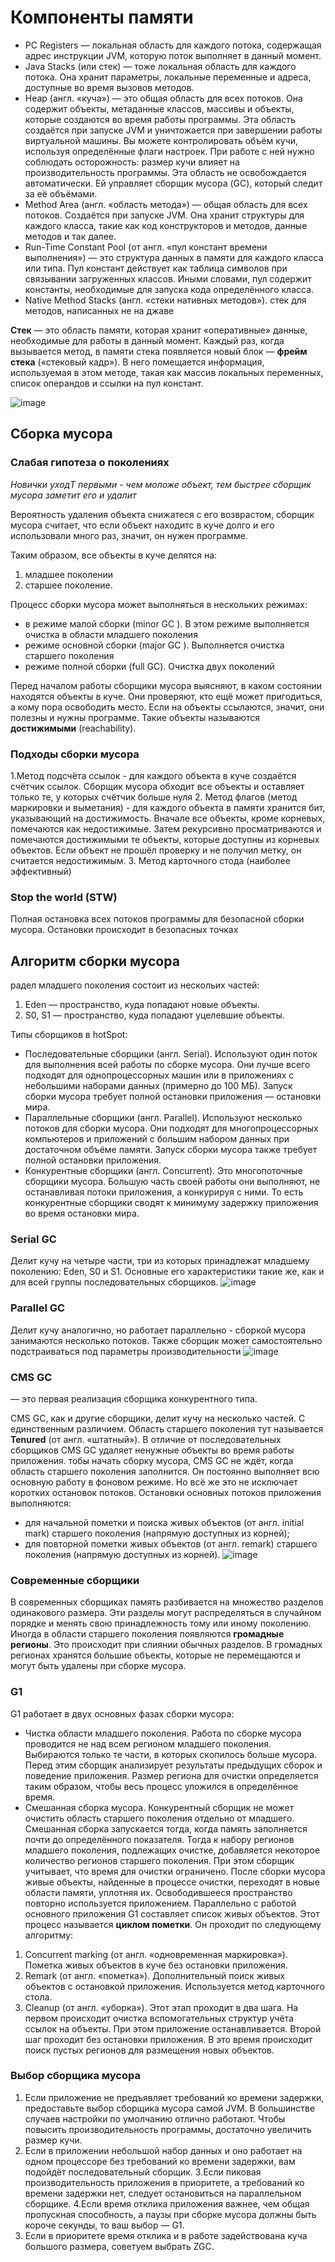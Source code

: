 # Компоненты памяти
 - PC Registers — локальная область для каждого потока, содержащая адрес инструкции JVM, которую поток выполняет в
   данный момент.
- Java Stacks (или стек) — тоже локальная область для каждого потока. Она хранит параметры, локальные переменные и адреса,
   доступные во время вызовов методов.
- Heap (англ. «куча») — это общая область для всех потоков. Она содержит объекты, метаданные классов, массивы и объекты,
   которые создаются во время работы программы. Эта область создаётся при запуске JVM и уничтожается при завершении работы виртуальной машины.
   Вы можете контролировать объём кучи, используя определённые флаги настроек. При работе с ней нужно соблюдать осторожность:
   размер кучи влияет на производительность программы. Эта область не освобождается автоматически.
   Ей управляет сборщик мусора (GC), который следит за её объёмами.
 - Method Area (англ. «область метода») — общая область для всех потоков. Создаётся при запуске JVM. Она хранит
   структуры для каждого класса, такие как код конструкторов и методов, данные методов и так далее.
- Run-Time Constant Pool (от англ. «пул констант времени выполнения») — это структура данных в памяти для каждого класса или типа. Пул констант действует как таблица символов при связывании загруженных классов. Иными словами, пул содержит константы, необходимые для запуска кода определённого класса.
- Native Method Stacks (англ. «стеки нативных методов»). стек для методов, написанных не на джаве

**Стек** — это область памяти, которая хранит «оперативные» данные, необходимые для работы в данный момент.
Каждый раз, когда вызывается метод, в памяти стека появляется новый блок — **фрейм стека** («стековый кадр»). 
В него помещается информация, используемая в этом методе, такая как массив локальных переменных, список операндов и 
ссылки на пул констант. 

![image](https://github.com/user-attachments/assets/d5ae84a8-3a86-495a-9a03-541f25c1d7b5)

## Сборка мусора 
### Слабая гипотеза о поколениях
*Новички уходТ первыми - чем моложе объект, тем быстрее сборщик мусора заметит его и удалит*

Вероятность удаления объекта снижатеся с его возврастом, сборщик мусора считает, что если объект находитс в куче долго и его
использовали много раз, значит, он нужен программе.

Таким образом, все объекты в куче делятся на:
1. младшее поколении
2. старшее поколение.

Процесс сборки мусора может выполняться в нескольких режимах:
- в режиме малой сборки (minor GC ). В этом режиме выполняется очистка в области младшего поколения
- режиме основной сборки (major GC ). Выполняется очистка старшего поколения
-  режиме полной сборки (full GC). Очистка двух поколений

Перед началом работы сборщики мусора выясняют, в каком состоянии находятся объекты в куче. Они проверяют, 
кто ещё может пригодиться, а кому пора освободить место. Если на объекты ссылаются, значит, они полезны и нужны программе. 
Такие объекты называются **достижимыми** (reachability). 

### Подходы сборки мусора
1.Метод подсчёта ссылок - для каждого объекта в куче создаётся счётчик ссылок. Сборщик мусора обходит все объекты и оставляет только те, у которых счётчик 
больше нуля
2. Метод флагов (метод маркировки и выметания) - для каждого объекта в памяти хранится бит, указывающий на достижимость.
Вначале все объекты, кроме корневых, помечаются как недостижимые. Затем рекурсивно просматриваются и помечаются 
достижимыми те объекты, которые доступны из корневых объектов. Если объект не прошёл проверку и не получил метку, 
он считается недостижимым.
3. Метод карточного стода (наиболее эффективный) 

### Stop the world (STW)
Полная остановка всех потоков программы для безопасной сборки мусора. Остановки происходит в безопасных точках

## Алгоритм сборки мусора
радел младшего поколения состоит из нескольих частей:
1. Eden — пространство, куда попадают новые объекты.
2. S0, S1 — пространство, куда попадают уцелевшие объекты.

Типы сборщиков в hotSpot:
- Последовательные сборщики (англ. Serial). Используют один поток для выполнения всей работы по сборке мусора.
  Они лучше всего подходят для однопроцессорных машин или в приложениях с небольшими наборами данных (примерно до 100 МБ).
  Запуск сборки мусора требует полной остановки приложения — остановки мира.
- Параллельные сборщики (англ. Parallel). Используют несколько потоков для сборки мусора. Они подходят для
  многопроцессорных компьютеров и приложений с большим набором данных при достаточном объёме памяти.
  Запуск сборки мусора также требует полной остановки приложения.
- Конкурентные сборщики (англ. Concurrent). Это многопоточные сборщики мусора. Большую часть своей работы они
  выполняют, не останавливая потоки приложения, а конкурируя с ними. То есть конкурентные сборщики сводят к минимуму
  задержку приложения во время остановки мира.


### Serial GC
Делит кучу на четыре части, три из которых принадлежат младшему поколению: Eden, S0 и S1. Основные его характеристики такие же, как и для всей группы последовательных сборщиков. 
![image](https://github.com/user-attachments/assets/40d064f2-8e2c-4259-9dfa-5a9828bfc27a)


### Parallel GC
Делит кучу аналогично, но работает параллельно - сборкой мусора занимаются несколько потоков.
Также сборщик может самостоятельно подстраиваться под параметры производительности
![image](https://github.com/user-attachments/assets/f07c4253-5106-4e5b-a010-db55afdee58b)


### CMS GC
— это первая реализация сборщика конкурентного типа.

CMS GC, как и другие сборщики, делит кучу на несколько частей. С единственным различием. Область старшего поколения тут
называется **Tenured** (от англ. «штатный»). В отличие от последовательных сборщиков CMS GC удаляет ненужные объекты во время работы приложения.
тобы начать сборку мусора, CMS GC не ждёт, когда область старшего поколения заполнится. Он постоянно выполняет всю основную работу в фоновом режиме. Но всё же это не исключает коротких остановок потоков. 
Остановки основных потоков приложения выполняются:
 - для начальной пометки и поиска живых объектов (от англ. initial mark) старшего поколения (напрямую доступных из корней);
 - для повторной пометки живых объектов (от англ. remark) старшего поколения (напрямую доступных из корней).
![image](https://github.com/user-attachments/assets/6a584a52-9b29-4543-bb19-203103341aec)

### Современные сборщики
В современных сборщиках память разбивается на множество разделов одинакового размера. Эти разделы могут распределяться в случайном порядке и менять свою принадлежность тому или иному поколению. 
Иногда в области старшего поколения появляются **громадные регионы**. Это происходит при слиянии обычных разделов. В громадных регионах хранятся большие объекты, которые не перемещаются и могут быть 
удалены при сборке мусора. 

### G1
G1 работает в двух основных фазах сборки мусора: 
 - Чистка области младшего поколения. Работа по сборке мусора проводится не над всем регионом младшего поколения. Выбираются только те части, в которых скопилось больше мусора. Перед этим сборщик анализирует результаты предыдущих сборок и поведение приложения. Размер региона для очистки определяется таким образом, чтобы весь процесс уложился в определённое время.
 - Смешанная сборка мусора. Конкурентный сборщик не может очистить область старшего поколения отдельно от младшего. Смешанная сборка запускается тогда, когда память заполняется почти до определённого показателя. Тогда к набору регионов младшего поколения, подлежащих очистке, добавляется некоторое количество регионов старшего поколения. При этом сборщик учитывает, что время для очистки ограничено.
После сборки мусора живые объекты, найденные в процессе очистки, переходят в новые области памяти, уплотняя их. Освободившееся пространство повторно используется приложением. 
Параллельно с работой основного приложения G1 составляет список живых объектов. Этот процесс называется **циклом пометки**. Он проходит по следующему алгоритму: 
1. Concurrent marking (от англ. «одновременная маркировка»). Пометка живых объектов в куче без остановки приложения.
2. Remark (от англ. «пометка»). Дополнительный поиск живых объектов с остановкой приложения. Используется метод карточного стола.
3. Cleanup (от англ. «уборка»). Этот этап проходит в два шага. На первом происходит очистка вспомогательных структур учёта ссылок на объекты. При этом приложение останавливается. Второй шаг проходит без остановки приложения. В это время происходит поиск пустых регионов для размещения новых объектов.

### Выбор сборщика мусора
1. Если приложение не предъявляет требований ко времени задержки, предоставьте выбор сборщика мусора самой JVM. В большинстве случаев настройки по умолчанию отлично работают. Чтобы повысить производительность программы, достаточно увеличить размер кучи.
2. Если в приложении небольшой набор данных и оно работает на одном процессоре без требований ко времени задержки, вам подойдёт последовательный сборщик.
3.Если пиковая производительность приложения в приоритете, а требований ко времени задержки нет, следует остановиться на параллельном сборщике.
4.Если время отклика приложения важнее, чем общая пропускная способность, а паузы при сборке мусора должны быть короче секунды, то ваш выбор — G1.
5. Если в приоритете время отклика и в работе задействована куча большого размера, советуем выбрать ZGC.
